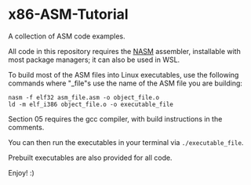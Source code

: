 # x86-ASM-Tutorial

A collection of ASM code examples.

All code in this repository requires the [NASM](https://www.nasm.us/) assembler, installable with most package managers; it can also be used in WSL.

To build most of the ASM files into Linux executables, use the following commands where "_file"s use the name of the ASM file you are building:

```
nasm -f elf32 asm_file.asm -o object_file.o
ld -m elf_i386 object_file.o -o executable_file
```

Section 05 requires the gcc compiler, with build instructions in the comments.

You can then run the executables in your terminal via `./executable_file`.

Prebuilt executables are also provided for all code.

Enjoy! :)

